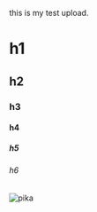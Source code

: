this is my test upload.
# h1
## h2
### h3
#### h4 
##### h5 
###### h6 

![pika](https://www.google.com/url?sa=i&source=images&cd=&ved=2ahUKEwid24e1-ZbkAhWKhJ4KHUOiA9oQjRx6BAgBEAQ&url=https%3A%2F%2Fknowyourmeme.com%2Fmemes%2Fsurprised-pikachu&psig=AOvVaw0FMq8P-b6cA6BNTX5R3ZLp&ust=1566579461773281)
